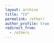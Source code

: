 ```yaml
---
layout: archive
title: "CV"
permalink: /other/
author_profile: true
redirect_from:
  - /others
---
```

